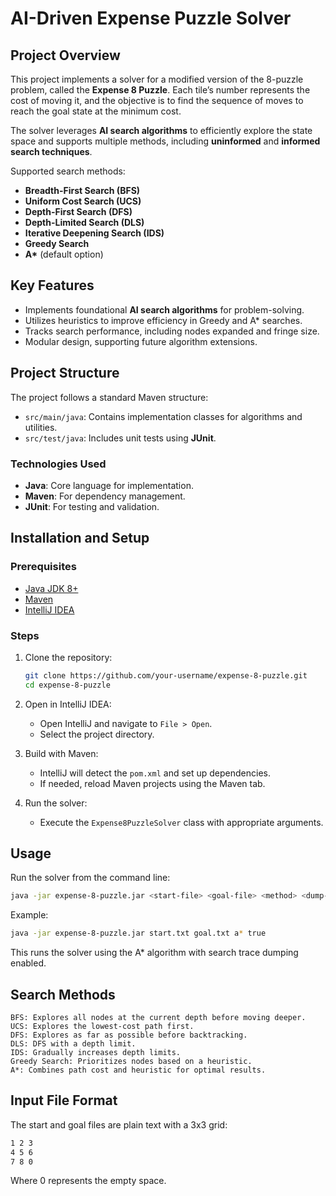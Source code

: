 # AI-Driven Expense Puzzle Solver

## Project Overview

This project implements a solver for a modified version of the 8-puzzle problem, called the **Expense 8 Puzzle**. Each tile’s number represents the cost of moving it, and the objective is to find the sequence of moves to reach the goal state at the minimum cost.

The solver leverages **AI search algorithms** to efficiently explore the state space and supports multiple methods, including **uninformed** and **informed search techniques**.

Supported search methods:
- **Breadth-First Search (BFS)**
- **Uniform Cost Search (UCS)**
- **Depth-First Search (DFS)**
- **Depth-Limited Search (DLS)**
- **Iterative Deepening Search (IDS)**
- **Greedy Search**
- **A\*** (default option)

## Key Features

- Implements foundational **AI search algorithms** for problem-solving.
- Utilizes heuristics to improve efficiency in Greedy and A* searches.
- Tracks search performance, including nodes expanded and fringe size.
- Modular design, supporting future algorithm extensions.

## Project Structure

The project follows a standard Maven structure:
- `src/main/java`: Contains implementation classes for algorithms and utilities.
- `src/test/java`: Includes unit tests using **JUnit**.

### Technologies Used
- **Java**: Core language for implementation.
- **Maven**: For dependency management.
- **JUnit**: For testing and validation.

## Installation and Setup

### Prerequisites
- [Java JDK 8+](https://www.oracle.com/java/technologies/javase-jdk11-downloads.html)
- [Maven](https://maven.apache.org/download.cgi)
- [IntelliJ IDEA](https://www.jetbrains.com/idea/download/)

### Steps
1. Clone the repository:
    ```bash
    git clone https://github.com/your-username/expense-8-puzzle.git
    cd expense-8-puzzle
    ```

2. Open in IntelliJ IDEA:
    - Open IntelliJ and navigate to `File > Open`.
    - Select the project directory.

3. Build with Maven:
    - IntelliJ will detect the `pom.xml` and set up dependencies.
    - If needed, reload Maven projects using the Maven tab.

4. Run the solver:
    - Execute the `Expense8PuzzleSolver` class with appropriate arguments.

## Usage

Run the solver from the command line:
```bash
java -jar expense-8-puzzle.jar <start-file> <goal-file> <method> <dump-flag>
```

Example:
```bash
java -jar expense-8-puzzle.jar start.txt goal.txt a* true
```
This runs the solver using the A* algorithm with search trace dumping enabled.  

  
## Search Methods

    BFS: Explores all nodes at the current depth before moving deeper.
    UCS: Explores the lowest-cost path first.
    DFS: Explores as far as possible before backtracking.
    DLS: DFS with a depth limit.
    IDS: Gradually increases depth limits.
    Greedy Search: Prioritizes nodes based on a heuristic.
    A*: Combines path cost and heuristic for optimal results.

## Input File Format

The start and goal files are plain text with a 3x3 grid:
```bash
1 2 3  
4 5 6  
7 8 0
```
Where 0 represents the empty space.
